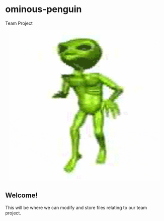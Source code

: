 # ominous-penguin
Team Project

<p align="center">
  <img width="480" height="480" src="/al.gif" alt="Alien Image">
</p>

## Welcome!
This will be where we can modify and store files relating to our team project.

